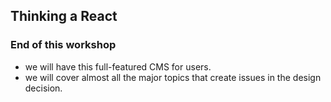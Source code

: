 ## Thinking a React

### End of this workshop

- we will have this full-featured CMS for users.
- we will cover almost all the major topics that create issues in the design decision.
